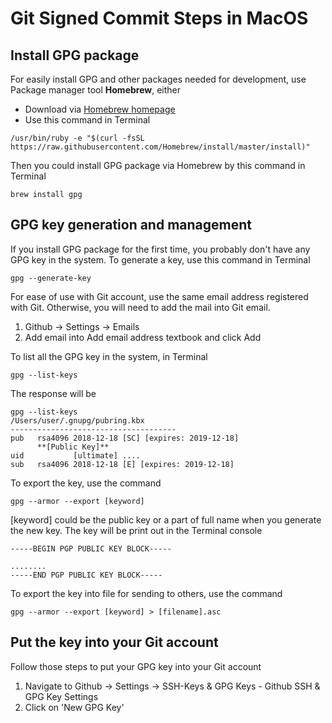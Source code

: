 # Git Signed Commit Steps in MacOS

## Install GPG package

For easily install GPG and other packages needed for development, use Package manager tool **Homebrew**, either
* Download via [Homebrew homepage](https://brew.sh/)
* Use this command in Terminal
```
/usr/bin/ruby -e "$(curl -fsSL https://raw.githubusercontent.com/Homebrew/install/master/install)"
```

Then you could install GPG package via Homebrew by this command in Terminal
```
brew install gpg
```

## GPG key generation and management
If you install GPG package for the first time, you probably don't have any GPG key in the system. To generate a key, use this command in Terminal
```
gpg --generate-key
```
For ease of use with Git account, use the same email address registered with Git. Otherwise, you will need to add the mail into Git email. 

1. Github → Settings → Emails
2. Add email into Add email address textbook and click Add

To list all the GPG key in the system, in Terminal
```
gpg --list-keys
```
The response will be
```
gpg --list-keys
/Users/user/.gnupg/pubring.kbx
-------------------------------------
pub   rsa4096 2018-12-18 [SC] [expires: 2019-12-18]
      **[Public Key]**
uid           [ultimate] ....
sub   rsa4096 2018-12-18 [E] [expires: 2019-12-18]
```
To export the key, use the command
```
gpg --armor --export [keyword]
```
[keyword] could be the public key or a part of full name when you generate the new key.
The key will be print out in the Terminal console
```
-----BEGIN PGP PUBLIC KEY BLOCK-----

........
-----END PGP PUBLIC KEY BLOCK-----
```


To export the key into file for sending to others, use the command
```
gpg --armor --export [keyword] > [filename].asc
```


## Put the key into your Git account
Follow those steps to put your GPG key into your Git account

1. Navigate to Github → Settings → SSH-Keys & GPG Keys - Github SSH & GPG Key Settings
2. Click on 'New GPG Key'